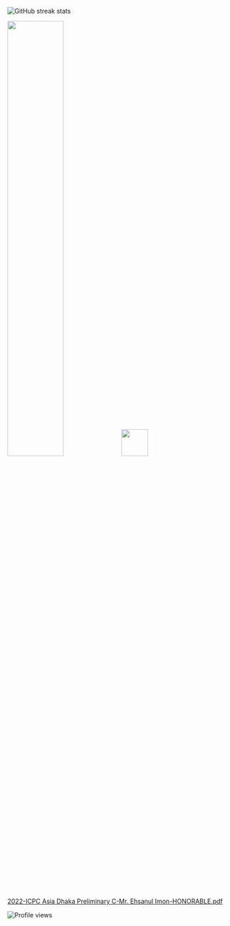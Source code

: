 
![GitHub streak stats](https://github-readme-streak-stats.herokuapp.com/?user=ehsanulimon) 


<img src="https://user-images.githubusercontent.com/72217632/221797959-05286c12-46ba-4688-8726-88f3b454775e.jpg" width="50%" height="50%">


<img src="http://url/image.png" height="60" width="60" >

[2022-ICPC Asia Dhaka Preliminary C-Mr. Ehsanul Imon-HONORABLE.pdf](https://github.com/ehsanulimon/ehsanulimon/files/10848103/2022-ICPC.Asia.Dhaka.Preliminary.C-Mr.Ehsanul.Imon-HONORABLE.pdf)

![Profile views](https://gpvc.arturio.dev/ehsanulimon)  

